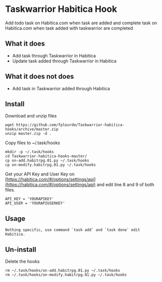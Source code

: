 # Taskwarrior Habitica Hook
Add todo task on Habitica.com when task are added and complete task on Habitica.com when task added with taskwarrior are completed

## What it does
- Add task through Taskwarrior in Habitica
- Update task added through Taskwarrior in Habitica

## What it does not does
- Add task in Taskwarrior added through Habitica


## Install
Download and unzip files

	wget https://github.com/fplourde/Taskwarrior-habitica-hooks/archive/master.zip
	unzip master.zip -d .

Copy files to ~/.task/hooks

	mkdir -p ~/.task/hooks
	cd Taskwarrior-habitica-hooks-master/
	cp on-add.habitrpg.01.py ~/.task/hooks
	cp on-modify.habitrpg.01.py ~/.task/hooks

Get your API Key and User Key on [https://habitica.com/#/options/settings/api](https://habitica.com/#/options/settings/api) and edit line 8 and 9 of both files. 	

	API_KEY = 'YOURAPIKEY'
	API_USER = 'YOURAPIUSERKEY'

## Usage
	Nothing specific, use command `task add` and `task done` edit Habitica.

## Un-install
Delete the hooks

    rm ~/.task/hooks/on-add.habitrpg.01.py ~/.task/hooks
    rm ~/.task/hooks/on-modify.habitrpg.01.py ~/.task/hooks
